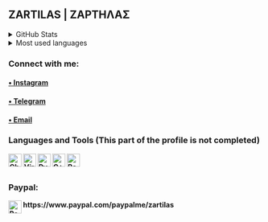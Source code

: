 ## ZARTILAS | ΖΑΡΤΗΛΑΣ

<!DOCTYPE html>
<html>
<head>
 <meta name="viewport" content="width=device-width, initial-scale=1">
</div> 

<body>

<details>
  <summary>GitHub Stats</summary>

![Stats](https://github-readme-stats.vercel.app/api?username=zartilas&theme=midnight-purple&show_icons=true)

</details>

<details>
  <summary>Most used languages </summary>

  ![Top Langs](https://github-readme-stats.vercel.app/api/top-langs/?username=zartilas&langs_count=8)

</details>


<h3 align="left">Connect with me:</h3>
<p align="left">
<a href="https://instagram.com/zartilas" target="blank"><h4> • Instagram <h4/></a>
  
<a href="https://t.me/zartilas" target="blank"><h4> • Telegram <h4/></a>
  
  
<a href="vzartilas@pm.me" target="blank"><h4> • Email <h4/></a>
</p>

### Languages and Tools (This part of the profile is not completed)
<img align="left" alt="Ghirda" width="26px" src="https://user-images.githubusercontent.com/96727508/147496716-abc7a5c2-50d6-4036-ab43-59d4110e2d50.png" />
<img align="left" alt="VirtualBox" width="26px" src="https://user-images.githubusercontent.com/96727508/147496727-08e73664-5ddc-4b0b-b6a7-0696fe34aef5.jpeg" />
<img align="left" alt="Python" width="26px" src="https://user-images.githubusercontent.com/96727508/147496734-bf376cd5-ffc1-4237-8ca9-0add7b3f8cb2.png" />
<img align="left" alt="C++" width="26px" src="https://user-images.githubusercontent.com/96727508/147496738-15cd664f-b948-43ac-9c48-f8811aa390c1.png" />
<img align="left" alt="Batch" width="26px" src="https://user-images.githubusercontent.com/96727508/147496752-2602e7c1-b402-474c-9c1e-641b5d83a00d.jpeg" />

 
<br/>
<br/>
 
### Paypal:

 <img align="left" alt="Paypal" width="26px" src="https://user-images.githubusercontent.com/96727508/147514185-8011c042-f938-4536-ae05-80857764dbb2.png" />
https://www.paypal.com/paypalme/zartilas 

</body>
</html>

